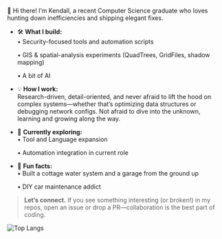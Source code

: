 👋 Hi there! I’m Kendall, a recent Computer Science graduate who loves hunting down inefficiencies and shipping elegant fixes.

- 🛠️  **What I build:**  
  • Security-focused tools and automation scripts

  • GIS & spatial-analysis experiments (QuadTrees, GridFiles, shadow mapping)

  • A bit of AI 

- 💡  **How I work:**  
  Research-driven, detail-oriented, and never afraid to lift the hood on complex systems—whether that’s optimizing data structures or debugging network configs.
  Not afraid to dive into the unknown, learning and growing along the way.

- 🌱  **Currently exploring:**  
  • Tool and Language expansion  

  • Automation integration in current role

- 🚀  **Fun facts:**  
  • Built a cottage water system and a garage from the ground up  

  • DIY car maintenance addict  

> **Let’s connect.** If you see something interesting (or broken!) in my repos, open an issue or drop a PR—collaboration is the best part of coding.


![Top Langs](https://github-readme-stats.vercel.app/api/top-langs/?username=Monzama&layout=compact&langs_count=8&theme=tokyonight)  
